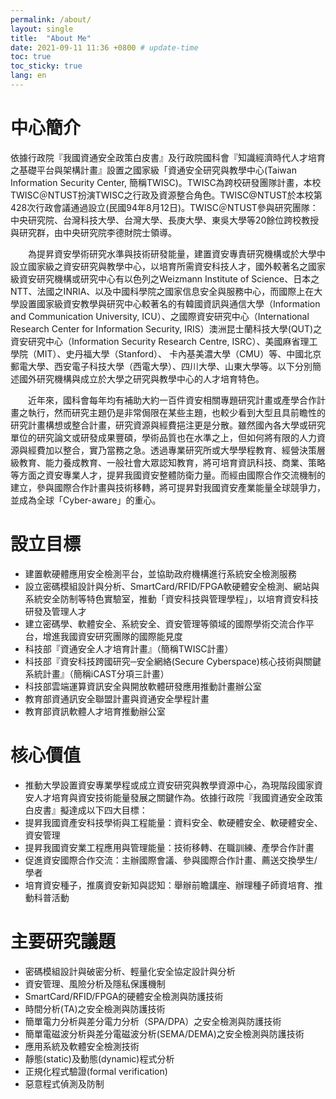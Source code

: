 ```yaml
---
permalink: /about/
layout: single
title:  "About Me"
date: 2021-09-11 11:36 +0800 # update-time
toc: true
toc_sticky: true
lang: en
---
```

# 中心簡介
依據行政院『我國資通安全政策白皮書』及行政院國科會『知識經濟時代人才培育之基礎平台與架構計畫』設置之國家級「資通安全研究與教學中心(Taiwan Information Security Center, 簡稱TWISC)。TWISC為跨校研發團隊計畫，本校TWISC＠NTUST扮演TWISC之行政及資源整合角色。TWISC@NTUST於本校第428次行政會議通過設立(民國94年8月12日)。TWISC＠NTUST參與研究團隊：中央研究院、台灣科技大學、台灣大學、長庚大學、東吳大學等20餘位跨校教授與研究群，由中央研究院李德財院士領導。

　　為提昇資安學術研究水準與技術研發能量，建置資安專責研究機構或於大學中設立國家級之資安研究與教學中心，以培育所需資安科技人才，國外較著名之國家級資安研究機構或研究中心有以色列之Weizmann Institute of Science、日本之NTT、法國之INRIA、以及中國科學院之國家信息安全與服務中心，而國際上在大學設置國家級資安教學與研究中心較著名的有韓國資訊與通信大學（Information and Communication University, ICU）、之國際資安研究中心（International Research Center for Information Security, IRIS）澳洲昆士蘭科技大學(QUT)之資安研究中心（Information Security Research Centre, ISRC）、美國麻省理工學院（MIT）、史丹福大學（Stanford）、 卡內基美濃大學（CMU）等、中國北京郵電大學、西安電子科技大學（西電大學）、四川大學、山東大學等。以下分別簡述國外研究機構與成立於大學之研究與教學中心的人才培育特色。

　　近年來，國科會每年均有補助大約一百件資安相關專題研究計畫或產學合作計畫之執行，然而研究主題仍是非常侷限在某些主題，也較少看到大型且具前瞻性的研究計畫構想或整合計畫，研究資源與經費挹注更是分散。雖然國內各大學或研究單位的研究論文或研發成果豐碩，學術品質也在水準之上，但如何將有限的人力資源與經費加以整合，實乃當務之急。透過專業研究所或大學學程教育、經營決策層級教育、能力養成教育、一般社會大眾認知教育，將可培育資訊科技、商業、策略等方面之資安專業人才，提昇我國資安整體防衛力量。而經由國際合作交流機制的建立，參與國際合作計畫與技術移轉，將可提昇對我國資安產業能量全球競爭力，並成為全球「Cyber-aware」的重心。

# 設立目標
- 建置軟硬體應用安全檢測平台，並協助政府機構進行系統安全檢測服務
- 設立密碼模組設計與分析、SmartCard/RFID/FPGA軟硬體安全檢測、網站與系統安全防制等特色實驗室，推動「資安科技與管理學程」，以培育資安科技研發及管理人才
- 建立密碼學、軟體安全、系統安全、資安管理等領域的國際學術交流合作平台，增進我國資安研究團隊的國際能見度
- 科技部『資通安全人才培育計畫』（簡稱TWISC計畫）
- 科技部『資安科技跨國研究─安全網絡(Secure Cyberspace)核心技術與關鍵系統計畫』（簡稱iCAST分項三計畫）
- 科技部雲端運算資訊安全與開放軟體研發應用推動計畫辦公室
- 教育部資通訊安全聯盟計畫與資通安全學程計畫
- 教育部資訊軟體人才培育推動辦公室

# 核心價值
- 推動大學設置資安專業學程或成立資安研究與教學資源中心，為現階段國家資安人才培育與資安技術能量發展之關鍵作為。依據行政院『我國資通安全政策白皮書』擬達成以下四大目標：
- 提昇我國資產安科技學術與工程能量：資料安全、軟硬體安全、軟硬體安全、資安管理
- 提昇我國資安業工程應用與管理能量：技術移轉、在職訓練、產學合作計畫
- 促進資安國際合作交流：主辦國際會議、參與國際合作計畫、薦送交換學生/學者
- 培育資安種子，推廣資安新知與認知：舉辦前瞻講座、辦理種子師資培育、推動科普活動

# 主要研究議題
- 密碼模組設計與破密分析、輕量化安全協定設計與分析
- 資安管理、風險分析及隱私保護機制
- SmartCard/RFID/FPGA的硬體安全檢測與防護技術
- 時間分析(TA)之安全檢測與防護技術
- 簡單電力分析與差分電力分析（SPA/DPA）之安全檢測與防護技術
- 簡單電磁波分析與差分電磁波分析(SEMA/DEMA)之安全檢測與防護技術
- 應用系統及軟體安全檢測技術
- 靜態(static)及動態(dynamic)程式分析
- 正規化程式驗證(formal verification)
- 惡意程式偵測及防制